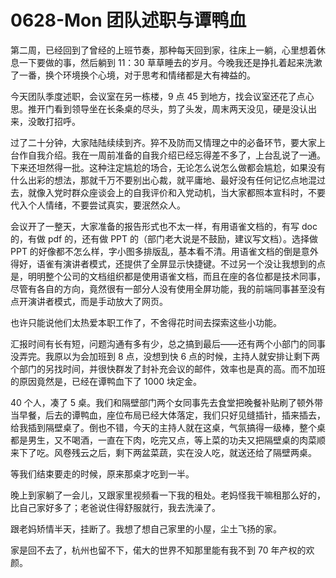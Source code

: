 # 0628-Mon 团队述职与谭鸭血

第二周，已经回到了曾经的上班节奏，那种每天回到家，往床上一躺，心里想着休息一下要做的事，然后躺到 11：30 草草睡去的岁月。今晚我还是挣扎着起来洗漱了一番，换个环境换个心境，对于思考和情绪都是大有裨益的。

今天团队季度述职，会议室在另一栋楼，9 点 45 到地方，找会议室还花了点心思。推开门看到领导坐在长条桌的尽头，剪了头发，周末两天没见，硬是没认出来，没敢打招呼。

过了二十分钟，大家陆陆续续到齐。猝不及防而又情理之中的必备环节，要大家上台作自我介绍。我在一周前准备的自我介绍已经忘得差不多了，上台乱说了一通。下来还坦然得一批。这种注定尴尬的场合，无论怎么说怎么做都会尴尬，如果没有什么出彩的想法，那就千万不要别出心裁，就平庸地、最好没有任何记忆点地混过去，就像入党时群众座谈会上的自我评价和入党动机，当大家都照本宣科时，不要代入个人情绪，不要尝试真实，要泯然众人。

会议开了一整天，大家准备的报告形式也不太一样，有用语雀文档的，有写 doc 的，有做 pdf 的，还有做 PPT 的（部门老大说是不鼓励，建议写文档）。选择做 PPT 的好像都不怎么样，字小图多排版乱，基本看不清。用语雀文档的倒是意外得好，语雀有演讲者模式，还提供了全屏显示快捷键。不过另一个没让我想到的点是，明明整个公司的文档组织都是使用语雀文档，而且在座的各位都是技术同事，尽管有各自的方向，竟然很有一部分人没有使用全屏功能，我的前端同事甚至没有点开演讲者模式，而是手动放大了网页。

也许只能说他们太热爱本职工作了，不舍得花时间去探索这些小功能。

汇报时间有长有短，问题沟通有多有少，总之搞到最后——还有两个小部门的同事没弄完。我原以为会加班到 8 点，没想到快 6 点的时候，主持人就安排让剩下两个部门的另找时间，并很快群发了封补充会议的邮件，效率也是真的高。而不加班的原因竟然是，已经在谭鸭血下了 1000 块定金。

40 个人，凑了 5 桌。我们和隔壁部门两个女同事先去食堂把晚餐补贴刷了顿外带当早餐，后去的谭鸭血，座位布局已经大体落定，我们只好见缝插针，插来插去，给我插到隔壁桌了。倒也不错，今天的主持人就在这桌，气氛搞得一级棒，整个桌都是男生，又不喝酒，一直在下肉，吃完又点，等上菜的功夫又把隔壁桌的肉菜顺来下了吃。风卷残云之后，剩下两盆菜蔬，实在没人吃，就送还给了隔壁两桌。

等我们结束要走的时候，原来那桌才吃到一半。

晚上到家躺了一会儿，又跟家里视频看一下我的租处。老妈怪我干嘛租那么好的，比自己家好多了；老爸说住得舒服就行，我去洗澡了。

跟老妈矫情半天，挂断了。我想了想自己家里的小屋，尘土飞扬的家。

家是回不去了，杭州也留不下，偌大的世界不知那里能有我不到 70 年产权的欢颜。
